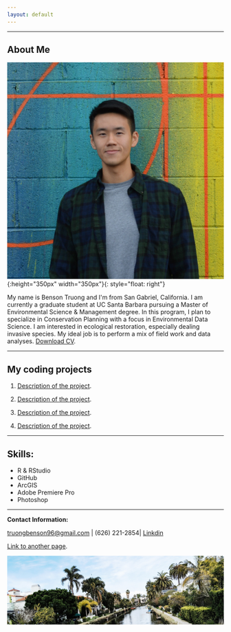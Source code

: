 ```yaml
---
layout: default
---
```


* * *

## About Me
![](./media/profile_pic.jpg){:height="350px" width="350px"}{: style="float: right"} 

My name is Benson Truong and I'm from San Gabriel, California. I am currently a graduate student at UC Santa Barbara pursuing a Master of Environmental Science & Management degree. In this program, I plan to specialize in Conservation Planning with a focus in Environmental Data Science. I am interested in ecological restoration, especially dealing invasive species. My ideal job is to perform a mix of field work and data analyses. [Download CV](./cv.pdf).

  
  
  
* * *

## My coding projects

1. [Description of the project](./benson_lab_2_trial.html).

2. [Description of the project](./assignment2_task2_bt.html).

3. [Description of the project](./benson_lab_2_trial.html).

4. [Description of the project](./assignment2_task2_bt.html).

* * *

## Skills:

*   R & RStudio
*   GitHub
*   ArcGIS
*   Adobe Premiere Pro
*   Photoshop

* * *

**Contact Information:**

truongbenson96@gmail.com | (626) 221-2854| [Linkdin](https://www.linkedin.com/in/benson-truong-580570122/)

[Link to another page](./another-page.html).

![](./media/landscape.jpg)
